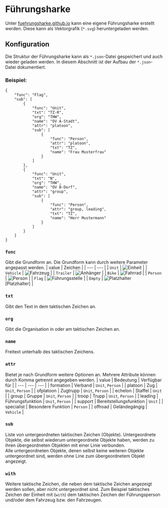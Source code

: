 # Führungsharke
Unter [fuehrungsharke.github.io](https://fuehrungsharke.github.io/) kann eine eigene Führungsharke erstellt werden. Diese kann als Vektorgrafik (`*.svg`) heruntergeladen werden.

## Konfiguration
Die Struktur der Führungsharke kann als `*.json`-Datei gespeichert und auch wieder geladen werden. In diesem Abschnitt ist der Aufbau der `*.json`-Datei dokumentiert.

### Beispiel:
```
{
	"func": "Flag",
	"sub": [
		{
			"func": "Unit",
			"txt": "TZ-R",
			"org": "THW",
			"name": "OV A-Stadt",
			"attr": "platoon",
			"sub": [
				{
					"func": "Person",
					"attr": "platoon",
					"txt": "TZ",
					"name": "Frau Musterfrau"
				}
			]
		},
		{
			"func": "Unit",
			"txt": "N",
			"org": "THW",
			"name": "OV B-Dorf",
			"attr": "group",
			"sub": [
				{
					"func": "Person",
					"attr": "group, leading",
					"txt": "TZ",
					"name": "Herr Mustermann"
				}
			]
		}
	]
}
```

### `func`
Gibt die Grundform an.
Die Grundform kann durch weitere Parameter angepasst werden.
| value | Zeichen |
| --- | --- |
| `Unit` | ![Einheit](./signs/Unit.svg) |
| `Vehicle` | ![Fahrzeug](./signs/Vehicle.svg) |
| `Trailer` | ![Anhänger](./signs/Trailer.svg) |
| `Bike` | ![Fahrrad](./signs/Bike.svg) |
| `Person` | ![Person](./signs/Person.svg) |
| `Flag` | ![Führungsstelle](./signs/Flag.svg) |
| `Empty` | ![Platzhalter](./signs/Empty.svg)<br>\[Platzhalter\] |

### `txt`
Gibt den Text in dem taktischen Zeichen an.

### `org`
Gibt die Organisation in oder am taktischen Zeichen an.

### `name`
Freitext unterhalb des taktischen Zeichens.

### `attr`
Bietet je nach Grundform weitere Optionen an.
Mehrere Attribute können durch Komma getrennt angegeben werden.
| value | Bedeutung | Verfügbar für |
| --- | --- | --- |
| formation | Verband | `Unit`, `Person` |
| platoon | Zug | `Unit`, `Person` |
| ofplatoon | Zugtrupp | `Unit`, `Person` |
| echelon | Staffel | `Unit` |
| group | Gruppe | `Unit`, `Person` |
| troop | Trupp | `Unit`, `Person` |
| leading | Führungsfunktion | `Unit`, `Person` |
| support | Bereitstellungsfunktion | `Unit` |
| specialist | Besondere Funktion | `Person` |
| offroad | Geländegängig | `Vehicle` |

### `sub`
Liste von untergeordneten taktischen Zeichen (Objekte). Untergeordnete Objekte, die selbst wiederum untergeordnete Objekte haben, werden zu ihren übergeordneten Objekten mit einer Linie verbunden.<br>
Alle untergeordneten Objekte, denen selbst keine weiteren Objekte untergeordnet sind, werden ohne Line zum übergeordnetem Objekt angezeigt.

### `with`
Weitere taktische Zeichen, die neben dem taktische Zeichen angezeigt werden sollen, aber nicht untergeordnet sind. Zum Beispiel taktisches Zeichen der Einheit mit (`with`) dem taktischen Zeichen der Führungsperson und/oder dem Fahrzeug bzw. den Fahrzeugen.